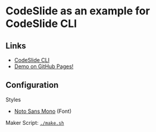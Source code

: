 # CodeSlide as an example for CodeSlide CLI

## Links
- [CodeSlide CLI](https://github.com/AsherJingkongChen/codeslide/tree/main/applications/cli)
- [Demo on GitHub Pages!](https://asherjingkongchen.github.io/codeslide-as-codeslide-example/)

## Configuration
Styles
- [Noto Sans Mono](https://fonts.googleapis.com/css2?family=Noto+Sans+Mono:wght@400;700&display=swap) (Font)

Maker Script: [`./make.sh`](./make.sh)
